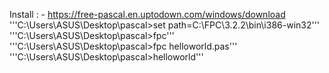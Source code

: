 Install : - https://free-pascal.en.uptodown.com/windows/download
'''C:\Users\ASUS\Desktop\pascal>set path=C:\FPC\3.2.2\bin\i386-win32'''
'''C:\Users\ASUS\Desktop\pascal>fpc'''
'''C:\Users\ASUS\Desktop\pascal>fpc helloworld.pas'''
'''C:\Users\ASUS\Desktop\pascal>helloworld'''
